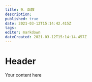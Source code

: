 ```yaml
---
title: 9. 函数
description: 
published: true
date: 2021-03-12T15:14:42.415Z
tags: 
editor: markdown
dateCreated: 2021-03-12T15:14:14.457Z
---
```


# Header
Your content here